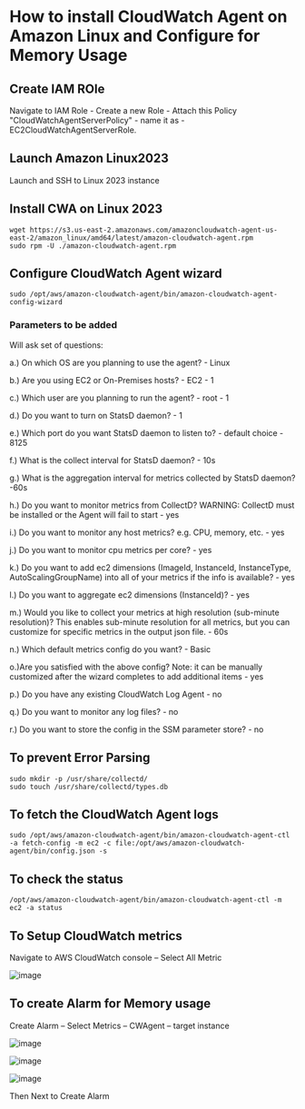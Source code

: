 # How to install CloudWatch Agent on Amazon Linux and Configure for Memory Usage 

## Create IAM ROle

Navigate to IAM Role - Create a new Role - Attach this Policy "CloudWatchAgentServerPolicy" - name it as - EC2CloudWatchAgentServerRole. 

## Launch Amazon Linux2023 

Launch and SSH to Linux 2023 instance 

## Install CWA on Linux 2023

```
wget https://s3.us-east-2.amazonaws.com/amazoncloudwatch-agent-us-east-2/amazon_linux/amd64/latest/amazon-cloudwatch-agent.rpm 
sudo rpm -U ./amazon-cloudwatch-agent.rpm
```

## Configure CloudWatch Agent wizard

```
sudo /opt/aws/amazon-cloudwatch-agent/bin/amazon-cloudwatch-agent-config-wizard
```

### Parameters to be added

Will ask set of questions: 

   a.) On which OS are you planning to use the agent? - Linux 

   b.) Are you using EC2 or On-Premises hosts? - EC2 - 1 

   c.) Which user are you planning to run the agent? - root - 1 

   d.) Do you want to turn on StatsD daemon? - 1 

   e.) Which port do you want StatsD daemon to listen to? - default choice - 8125 

   f.) What is the collect interval for StatsD daemon? - 10s 

   g.) What is the aggregation interval for metrics collected by StatsD daemon? -60s 

   h.) Do you want to monitor metrics from CollectD? WARNING: CollectD must be installed or the Agent will fail to start - yes 

   i.) Do you want to monitor any host metrics? e.g. CPU, memory, etc. - yes 

   j.) Do you want to monitor cpu metrics per core? - yes 

   k.) Do you want to add ec2 dimensions (ImageId, InstanceId, InstanceType, AutoScalingGroupName) into all of your metrics if the info is available? - yes 

   l.) Do you want to aggregate ec2 dimensions (InstanceId)? - yes 

   m.) Would you like to collect your metrics at high resolution (sub-minute resolution)? This enables sub-minute resolution for all metrics, but you can customize for specific metrics in the output json file. - 60s 

   n.) Which default metrics config do you want? - Basic 

   o.)Are you satisfied with the above config? Note: it can be manually customized after the wizard completes to add additional items - yes 

   p.) Do you have any existing CloudWatch Log Agent - no 

   q.) Do you want to monitor any log files? - no 

   r.) Do you want to store the config in the SSM parameter store? - no 

## To prevent Error Parsing

```
sudo mkdir -p /usr/share/collectd/ 
sudo touch /usr/share/collectd/types.db
```

## To fetch the CloudWatch Agent logs

```
sudo /opt/aws/amazon-cloudwatch-agent/bin/amazon-cloudwatch-agent-ctl -a fetch-config -m ec2 -c file:/opt/aws/amazon-cloudwatch-agent/bin/config.json -s 
```

## To check the status

```
/opt/aws/amazon-cloudwatch-agent/bin/amazon-cloudwatch-agent-ctl -m ec2 -a status
```

## To Setup CloudWatch metrics

Navigate to AWS CloudWatch console – Select All Metric 

![image](https://github.com/kohlidevops/aws-cwa-amazon-linux/assets/100069489/490acbf7-bebd-46de-8b23-5e04e229efb9)

## To create Alarm for Memory usage 

Create Alarm – Select Metrics – CWAgent – target instance 

![image](https://github.com/kohlidevops/aws-cwa-amazon-linux/assets/100069489/96c5e76f-0831-4c77-bb08-1d277016d836)

![image](https://github.com/kohlidevops/aws-cwa-amazon-linux/assets/100069489/48cf7fd6-c0d7-437e-a4f8-3272f01ec011)

![image](https://github.com/kohlidevops/aws-cwa-amazon-linux/assets/100069489/66d47879-72c4-449c-9053-78caa9879879)

Then Next to Create Alarm 
